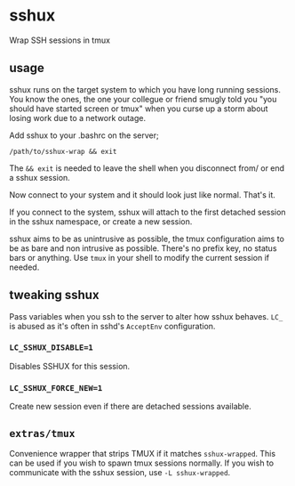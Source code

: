 # sshux
Wrap SSH sessions in tmux

## usage

sshux runs on the target system to which you have long running sessions. You
know the ones, the one your collegue or friend smugly told you "you should have
started screen or tmux" when you curse up a storm about losing work due to a
network outage.

Add sshux to your .bashrc on the server;

    /path/to/sshux-wrap && exit

The `&& exit` is needed to leave the shell when you disconnect from/ or end a
sshux session.

Now connect to your system and it should look just like normal. That's it.

If you connect to the system, sshux will attach to the first detached session
in the sshux namespace, or create a new session.

sshux aims to be as unintrusive as possible, the tmux configuration aims to be
as bare and non intrusive as possible. There's no prefix key, no status bars or
anything. Use `tmux` in your shell to modify the current session if needed.

## tweaking sshux

Pass variables when you ssh to the server to alter how sshux behaves.
`LC_` is abused as it's often in sshd's `AcceptEnv` configuration.

### `LC_SSHUX_DISABLE=1`

Disables SSHUX for this session.

### `LC_SSHUX_FORCE_NEW=1`

Create new session even if there are detached sessions available.

## `extras/tmux`

Convenience wrapper that strips TMUX if it matches `sshux-wrapped`. This can be
used if you wish to spawn tmux sessions normally. If you wish to communicate
with the sshux session, use `-L sshux-wrapped`.
